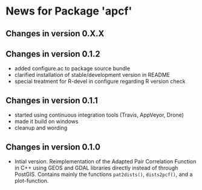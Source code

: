 # News for Package 'apcf'

## Changes in version 0.X.X


## Changes in version 0.1.2
* added configure.ac to package source bundle
* clarified installation of stable/development version in README
* special treatment for R-devel in configure regarding R version check

## Changes in version 0.1.1
* started using continuous integration tools (Travis, AppVeyor, Drone)
* made it build on windows
* cleanup and wording

## Changes in version 0.1.0
* Intial version. Reimplementation of the Adapted Pair Correlation Function
  in C++ using GEOS and GDAL libraries directly instead of through PostGIS.
  Contains mainly the functions `pat2dists()`, `dists2pcf()`, and 
  a plot-function.
